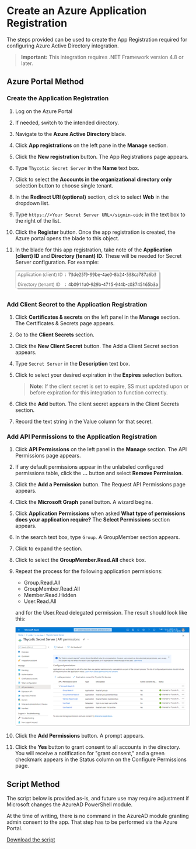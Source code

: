 [title]: # (Create an Azure Application Registration)
[tags]: # (Azure, Azure Active Directory)
[priority]: # (1002)

# Create an Azure Application Registration

The steps provided can be used to create the App Registration required for configuring Azure Active Directory integration.

> **Important:** This integration requires .NET Framework version 4.8 or later.

## Azure Portal Method

### Create the Application Registration

1. Log on the Azure Portal

1. If needed, switch to the intended directory.

1. Navigate to the **Azure Active Directory** blade.

1. Click **App registrations** on the left pane in the **Manage** section.

1. Click the **New registration** button. The App Registrations page appears.

1. Type `Thycotic Secret Server` in the **Name** text box.

1. Click to select the **Accounts in the organizational directory only** selection button to choose single tenant.

1. In the **Redirect URI (optional)** section, click to select **Web** in the dropdown list.

1. Type `https://<Your Secret Server URL>/signin-oidc` in the text box to the right of the list.

1. Click the **Register** button. Once the app registration is created, the Azure portal opens the blade to this object.

1. In the blade for this app registration, take note of the **Application (client) ID** and **Directory (tenant) ID**. These will be needed for Secret Server configuration. For example:

    ![image-20210202112240332](images/image-20210202112240332.png)

### Add Client Secret to the Application Registration

1. Click **Certificates & secrets** on the left panel in the **Manage** section. The Certificates & Secrets page appears.

1. Go to the **Client Secrets** section.

1. Click the **New Client Secret** button. The Add a Client Secret section appears.

1. Type `Secret Server` in the **Description** text box.

1. Click to select your desired expiration in the **Expires** selection button.

   > **Note**: If the client secret is set to expire, SS must updated upon or before expiration for this integration to function correctly.

1. Click the **Add** button. The client secret appears in the Client Secrets section.

1. Record the text string in the Value column for that secret.

### Add API Permissions to the Application Registration

1. Click **API Permissions** on the left panel in the **Manage** section. The API Permissions page appears.

1. If any default permissions appear in the unlabeled configured permissions table, click the **…** button and select **Remove Permission**.

1. Click the **Add a Permission** button. The Request API Permissions page appears.

1. Click the **Microsoft Graph** panel button. A wizard begins.

1. Click **Application Permissions** when asked **What type of permissions does your application require?** The **Select Permissions** section appears.

1. In the search text box, type `Group`. A GroupMember section appears.

1. Click to expand the section.

1. Click to select the **GroupMember.Read.All** check box.

1. Repeat the process for the following application permissions:
   - Group.Read.All
   - GroupMember.Read.All
   - Member.Read.Hidden
   - User.Read.All
   
   and for the User.Read delegated permission. The result should look like this:

   ![image-20210226134538965](images/image-20210226134538965.png)
   
1. Click the **Add Permissions** button. A prompt appears.

1. Click the **Yes** button to grant consent to all accounts in the directory. You will receive a notification for "grant consent," and a green checkmark appears in the Status column on the Configure Permissions page.

## Script Method

The script below is provided as-is, and future use may require adjustment if Microsoft changes the AzureAD PowerShell module. 

At the time of writing, there is no command in the AzureAD module granting admin consent to the app. That step has to be performed via the Azure Portal.

[Download the script](./scripts/azuread_sample.ps1)